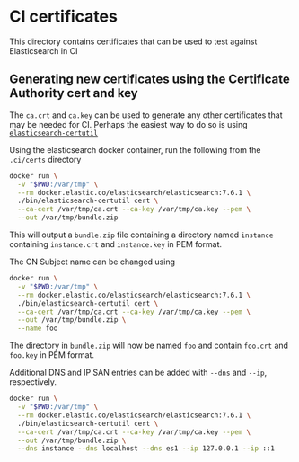 # CI certificates

This directory contains certificates that can be used to test against Elasticsearch in CI

## Generating new certificates using the Certificate Authority cert and key

The `ca.crt` and `ca.key` can be used to generate any other certificates that may be needed
for CI. Perhaps the easiest way to do so is using 
[`elasticsearch-certutil`](https://www.elastic.co/guide/en/elasticsearch/reference/current/certutil.html)

Using the elasticsearch docker container, run the following from the `.ci/certs` directory

```sh
docker run \
  -v "$PWD:/var/tmp" \
  --rm docker.elastic.co/elasticsearch/elasticsearch:7.6.1 \
  ./bin/elasticsearch-certutil cert \
  --ca-cert /var/tmp/ca.crt --ca-key /var/tmp/ca.key --pem \
  --out /var/tmp/bundle.zip
```

This will output a `bundle.zip` file containing a directory named `instance` containing 
`instance.crt` and `instance.key` in PEM format.

The CN Subject name can be changed using

```sh
docker run \
  -v "$PWD:/var/tmp" \
  --rm docker.elastic.co/elasticsearch/elasticsearch:7.6.1 \
  ./bin/elasticsearch-certutil cert \
  --ca-cert /var/tmp/ca.crt --ca-key /var/tmp/ca.key --pem \
  --out /var/tmp/bundle.zip \
  --name foo
```

The directory in `bundle.zip` will now be named `foo` and contain 
`foo.crt` and `foo.key` in PEM format.

Additional DNS and IP SAN entries can be added with `--dns` and `--ip`, respectively.

```sh
docker run \
  -v "$PWD:/var/tmp" \
  --rm docker.elastic.co/elasticsearch/elasticsearch:7.6.1 \
  ./bin/elasticsearch-certutil cert \
  --ca-cert /var/tmp/ca.crt --ca-key /var/tmp/ca.key --pem \
  --out /var/tmp/bundle.zip \
  --dns instance --dns localhost --dns es1 --ip 127.0.0.1 --ip ::1
```
